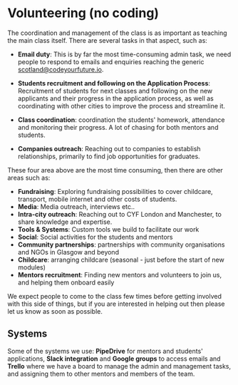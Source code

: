 # Volunteering (no coding)
The coordination and management of the class is as important as teaching the main class itself. There are several tasks in that aspect, such as:


- **Email duty**: This is by far the most time-consuming admin task, we need people to respond to emails and enquiries reaching the generic scotland@codeyourfuture.io. 

- **Students recruitment and following on the Application Process**: Recruitment of students for next classes and following on the new applicants and their progress in the application process, as well as coordinating with other cities to improve the process and streamline it.

- **Class coordination**: coordination the students' homework, attendance and monitoring their progress. A lot of chasing for both mentors and students.

- **Companies outreach**: Reaching out to companies to establish relationships, primarily to find job opportunities for graduates.

These four area above are the most time consuming, then there are other areas such as:

- **Fundraising**: Exploring fundraising possibilities to cover childcare, transport, mobile internet and other costs of students.
- **Media**: Media outreach, interviews etc..
- **Intra-city outreach**: Reaching out to CYF London and Manchester, to share knowledge and expertise.
- **Tools & Systems**: Custom tools we build to facilitate our work
- **Social**: Social activities for the students and mentors
- **Community partnerships**: partnerships with community organisations and NGOs in Glasgow and beyond
- **Childcare**: arranging childcare (seasonal - just before the start of new modules)
- **Mentors recruitment**: Finding new mentors and volunteers to join us, and helping them onboard easily

We expect people to come to the class few times before getting involved with this side of things, but if you are interested in helping out then please let us know as soon as possible.

## Systems
Some of the systems we use: **PipeDrive** for mentors and students' applications, **Slack integration** and **Google groups** to access emails and **Trello** where we have a board to manage the admin and management tasks, and assigning them to other mentors and members of the team.
